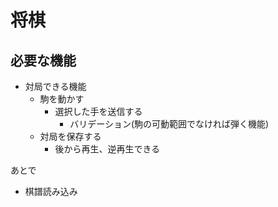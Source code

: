 # 将棋

## 必要な機能
- 対局できる機能
  - 駒を動かす
    - 選択した手を送信する
      - バリデーション(駒の可動範囲でなければ弾く機能)
  - 対局を保存する
    - 後から再生、逆再生できる


あとで
- 棋譜読み込み